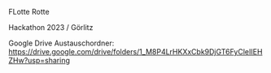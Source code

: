 FLotte Rotte

Hackathon 2023 / Görlitz

Google Drive Austauschordner: https://drive.google.com/drive/folders/1_M8P4LrHKXxCbk9DjGT6FyCleIIEHZHw?usp=sharing